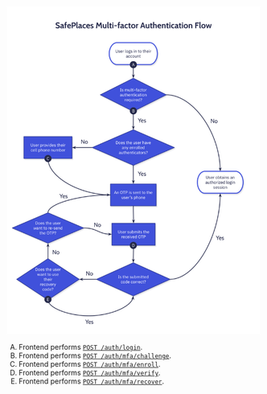 ![MFA flow](../diagrams/mfa-flow.svg)

<ol type="A">
  <li>
    Frontend performs <code><a href="login.md">POST /auth/login</a></code>.
  </li>
  <li>
    Frontend performs <code><a href="mfa/challenge.md">POST /auth/mfa/challenge</a></code>.
  </li>
  <li>
    Frontend performs <code><a href="mfa/enroll.md">POST /auth/mfa/enroll</a></code>.
  </li>
  <li>
    Frontend performs <code><a href="mfa/verify.md">POST /auth/mfa/verify</a></code>.
  </li>
  <li>
    Frontend performs <code><a href="mfa/recover.md">POST /auth/mfa/recover</a></code>.
  </li>
</ol>
